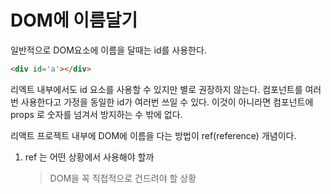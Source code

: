 # DOM에 이름달기
일반적으로 DOM요소에 이름을 달때는 id를 사용한다. 
```html
<div id='a'></div>
```
리엑트 내부에서도 id 요소를 사용할 수 있지만 별로 권장하지 않는다. 
컴포넌트를 여러번 사용한다고 가정을 동일한 id가 여러번 쓰일 수 있다. 
이것이 아니라면 컴포넌트에 props 로 숫자를 넘겨서 방지하는 수 밖에 없다. 

리액트 프로젝트 내부에 DOM에 이름을 다는 방법이 ref(reference) 개념이다. 

1. ref 는 어떤 상황에서 사용해야 할까 
    > DOM을 꼭 직접적으로 건드려야 할 상황    
